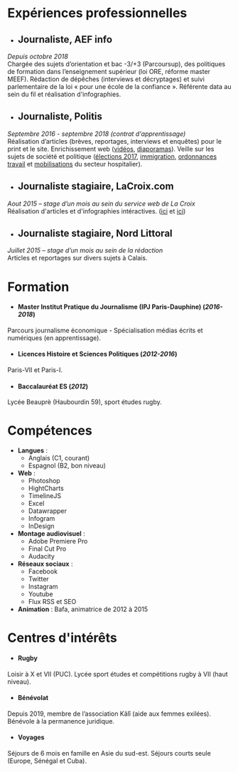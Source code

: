 # **Expériences professionnelles**
- ## Journaliste, AEF info
_Depuis octobre 2018_  
Chargée des sujets d’orientation et bac -3/+3 (Parcoursup), des politiques de formation dans l’enseignement supérieur (loi ORE, réforme master MEEF). Rédaction de dépêches (interviews et décryptages) et suivi parlementaire de la loi « pour une école de la confiance ». Référente data au sein du fil et réalisation d'infographies.
- ## Journaliste, Politis
_Septembre 2016 - septembre 2018 (contrat d'apprentissage)_  
Réalisation d’articles (brèves, reportages, interviews et enquêtes) pour le print et le site. Enrichissement web ([vidéos](https://www.youtube.com/watch?v=uXhiQ1kdJSQ&feature=emb_title), [diaporamas](https://www.politis.fr/articles/2018/06/marcher-contre-les-frontieres-39000/)). Veille sur les sujets de société et politique ([élections 2017](https://www.politis.fr/articles/2016/11/melenchon-2-0-35856/), [immigration](https://www.politis.fr/articles/2018/02/a-briancon-laccueil-comme-une-evidence-38337/), [ordonnances travail](https://www.politis.fr/articles/2017/06/loi-travail-alerte-a-lenfumage-37240/) et [mobilisations](https://www.politis.fr/articles/2018/06/hopital-du-rouvray-le-manque-deffectifs-cree-de-la-maltraitance-38967/) du secteur hospitalier).
- ## Journaliste stagiaire, LaCroix.com
_Aout 2015 – stage d’un mois au sein du service web de La Croix_  
Réalisation d'articles et d'infographies intéractives. ([ici](https://www.la-croix.com/Actualite/Europe/Explosion-des-demandes-d-asile-en-Europe-2015-08-06-1341958) et [ici](https://www.la-croix.com/Actualite/France/Quatre-mois-de-crise-au-Front-national-2015-08-20-1346216))
- ## Journaliste stagiaire, Nord Littoral
_Juillet 2015 – stage d’un mois au sein de la rédaction_  
Articles et reportages sur divers sujets  à Calais.  

# **Formation**
- #### Master Institut Pratique du Journalisme (IPJ Paris-Dauphine) (_2016-2018_)
Parcours journalisme économique - Spécialisation médias écrits et numériques (en apprentissage).

- #### Licences Histoire et Sciences Politiques (_2012-2016_)
Paris-VII et Paris-I.

- #### Baccalauréat ES (_2012_)
Lycée Beauprè (Haubourdin 59), sport études rugby.

# **Compétences**
- **Langues** :
  - Anglais (C1, courant)
  - Espagnol (B2, bon niveau)
- **Web** :
  - Photoshop
  - HightCharts
  - TimelineJS
  - Excel
  - Datawrapper
  - Infogram
  - InDesign
- **Montage audiovisuel** :  
  - Adobe Premiere Pro
  - Final Cut Pro
  - Audacity
- **Réseaux sociaux** :
  - Facebook
  - Twitter
  - Instagram
  - Youtube
  - Flux RSS et SEO
- **Animation** : Bafa, animatrice de 2012 à 2015

# **Centres d'intérêts**
- #### Rugby
Loisir à X et VII (PUC). Lycée sport études et compétitions rugby à VII (haut niveau).
- #### Bénévolat
Depuis 2019, membre de l’association Kâlî (aide aux femmes exilées). Bénévole à la permanence juridique.
- #### Voyages
Séjours de 6 mois en famille en Asie du sud-est. Séjours courts seule (Europe, Sénégal et Cuba).
